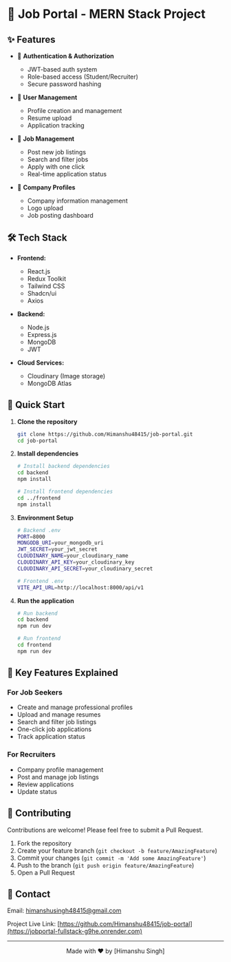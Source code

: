 # 🚀 Job Portal - MERN Stack Project


## ✨ Features

- 🔐 **Authentication & Authorization**
  - JWT-based auth system
  - Role-based access (Student/Recruiter)
  - Secure password hashing

- 👥 **User Management**
  - Profile creation and management
  - Resume upload
  - Application tracking

- 💼 **Job Management**
  - Post new job listings
  - Search and filter jobs
  - Apply with one click
  - Real-time application status

- 🏢 **Company Profiles**
  - Company information management
  - Logo upload
  - Job posting dashboard

## 🛠️ Tech Stack

- **Frontend:**
  - React.js
  - Redux Toolkit
  - Tailwind CSS
  - Shadcn/ui
  - Axios

- **Backend:**
  - Node.js
  - Express.js
  - MongoDB
  - JWT

- **Cloud Services:**
  - Cloudinary (Image storage)
  - MongoDB Atlas

## 🚀 Quick Start

1. **Clone the repository**
   ```bash
   git clone https://github.com/Himanshu48415/job-portal.git
   cd job-portal
   ```

2. **Install dependencies**
   ```bash
   # Install backend dependencies
   cd backend
   npm install

   # Install frontend dependencies
   cd ../frontend
   npm install
   ```

3. **Environment Setup**
   ```bash
   # Backend .env
   PORT=8000
   MONGODB_URI=your_mongodb_uri
   JWT_SECRET=your_jwt_secret
   CLOUDINARY_NAME=your_cloudinary_name
   CLOUDINARY_API_KEY=your_cloudinary_key
   CLOUDINARY_API_SECRET=your_cloudinary_secret

   # Frontend .env
   VITE_API_URL=http://localhost:8000/api/v1
   ```

4. **Run the application**
   ```bash
   # Run backend
   cd backend
   npm run dev

   # Run frontend
   cd frontend
   npm run dev
   ```



## 🌟 Key Features Explained

### For Job Seekers
- Create and manage professional profiles
- Upload and manage resumes
- Search and filter job listings
- One-click job applications
- Track application status

### For Recruiters
- Company profile management
- Post and manage job listings
- Review applications
- Update status

## 🤝 Contributing

Contributions are welcome! Please feel free to submit a Pull Request.

1. Fork the repository
2. Create your feature branch (`git checkout -b feature/AmazingFeature`)
3. Commit your changes (`git commit -m 'Add some AmazingFeature'`)
4. Push to the branch (`git push origin feature/AmazingFeature`)
5. Open a Pull Request


## 📧 Contact

Email: [himanshusingh48415@gmail.com](mailto:himanshusingh48415@gmail.com)

Project Live Link: [https://github.com/Himanshu48415/job-portal](https://jobportal-fullstack-g9he.onrender.com)

---

<div align="center">
  Made with ❤️ by [Himanshu Singh]
</div>
